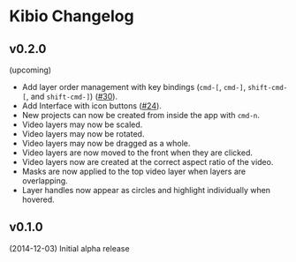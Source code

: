 # Kibio Changelog

## v0.2.0
(upcoming)

- Add layer order management with key bindings (`cmd-[`, `cmd-]`, `shift-cmd-[`, and `shift-cmd-]`) ([#30](https://github.com/kibio/kibio/issues/30)).
- Add Interface with icon buttons ([#24](https://github.com/kibio/kibio/issues/24)).
- New projects can now be created from inside the app with `cmd-n`.
- Video layers may now be scaled.
- Video layers may now be rotated.
- Video layers may now be dragged as a whole.
- Video layers are now moved to the front when they are clicked.
- Video layers now are created at the correct aspect ratio of the video. 
- Masks are now applied to the top video layer when layers are overlapping.
- Layer handles now appear as circles and highlight individually when hovered.

## v0.1.0 
(2014-12-03) Initial alpha release